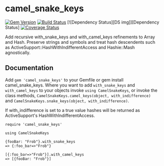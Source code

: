 # camel_snake_keys

[![Gem Version][GV img]][Gem Version]
[![Build Status][BS img]][Build Status]
[![Dependency Status][DS img]][Dependency Status]
[![Coverage Status][CS img]][Coverage Status]

[Gem Version]: https://rubygems.org/gems/camel_snake_keys
[Build Status]: https://travis-ci.org/buermann/camel_snake_keys
[travis pull requests]: https://travis-ci.org/buermann/camel_snake_keys/pull_requests
[Coverage Status]: https://coveralls.io/r/buermann/camel_snake_keys

[GV img]: https://badge.fury.io/rb/camel_snake_keys.png
[BS img]: https://travis-ci.org/buermann/camel_snake_keys.png
[CS img]: https://coveralls.io/repos/buermann/camel_snake_keys/badge.png?branch=master


Add recursive with_snake_keys and with_camel_keys refinements to Array and Hash. Preserve strings and symbols and treat hash descendents such as ActiveSupport::HashWithIndifferentAccess and Hashie::Mash agnostically.

## Documentation

Add `gem 'camel_snake_keys'` to your Gemfile or gem install camel_snake_keys. Where you want to add `with_snake_keys` and `with_camel_keys` to your objects invoke `using CamelSnakeKeys`, or invoke the class methods, `CamelSnakeKeys.camel_keys(object, with_indifference)` and `CamelSnakeKeys.snake_keys(object, with_indifference)`.

If with_indifference is set to a true value hashes will be returned as ActiveSupport's HashWithIndifferentAccess.

```
require 'camel_snake_keys'

using CamelSnakeKeys

{fooBar: "Frob"}.with_snake_keys
=> {:foo_bar=>"Frob"}

[{:foo_bar=>"Frob"}].with_camel_keys
=> [{fooBar: "Frob"}]
```

